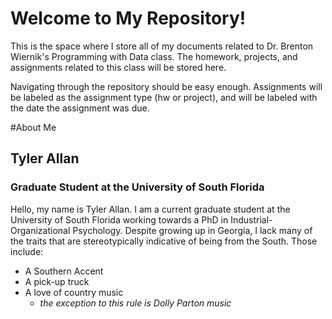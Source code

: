 # Welcome to My Repository!

This is the space where I store all of my documents related to Dr. Brenton Wiernik's Programming with Data class. The homework, projects, and assignments related to this class will be stored here. 

Navigating through the repository should be easy enough. Assignments will be labeled as the assignment type (hw or project), and will be labeled with the date the assignment was due.


#About Me
## Tyler Allan
### Graduate Student at the University of South Florida


Hello, my name is Tyler Allan. I am a current graduate student at the University of South Florida working towards a PhD in Industrial-Organizational Psychology. Despite growing up in Georgia, I lack many of the traits that are stereotypically indicative of being from the South. Those include:

* A Southern Accent
* A pick-up truck
* A love of country music
  * _the exception to this rule is Dolly Parton music_
  

  

